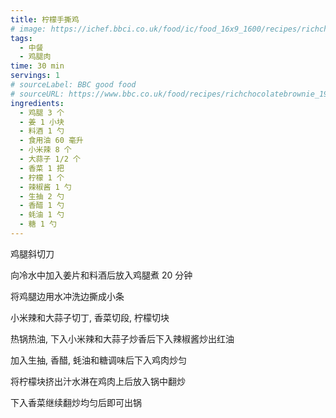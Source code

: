 ```yaml
---
title: 柠檬手撕鸡
# image: https://ichef.bbci.co.uk/food/ic/food_16x9_1600/recipes/richchocolatebrownie_1933_16x9.jpg
tags:
  - 中餐
  - 鸡腿肉
time: 30 min
servings: 1
# sourceLabel: BBC good food
# sourceURL: https://www.bbc.co.uk/food/recipes/richchocolatebrownie_1933/
ingredients:
  - 鸡腿 3 个
  - 姜 1 小块
  - 料酒 1 勺
  - 食用油 60 毫升
  - 小米辣 8 个
  - 大蒜子 1/2 个
  - 香菜 1 把
  - 柠檬 1 个
  - 辣椒酱 1 勺
  - 生抽 2 勺
  - 香醋 1 勺
  - 蚝油 1 勺
  - 糖 1 勺
---
```


鸡腿斜切刀

向冷水中加入姜片和料酒后放入鸡腿煮 20 分钟

将鸡腿边用水冲洗边撕成小条

小米辣和大蒜子切丁, 香菜切段, 柠檬切块

热锅热油, 下入小米辣和大蒜子炒香后下入辣椒酱炒出红油

加入生抽, 香醋, 蚝油和糖调味后下入鸡肉炒匀

将柠檬块挤出汁水淋在鸡肉上后放入锅中翻炒

下入香菜继续翻炒均匀后即可出锅